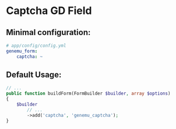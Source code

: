 # Captcha GD Field

## Minimal configuration:

``` yml
# app/config/config.yml
genemu_form:
    captcha: ~
```

## Default Usage:

``` php
// ...
public function buildForm(FormBuilder $builder, array $options)
{
    $builder
        // ...
        ->add('captcha', 'genemu_captcha');
}
```
